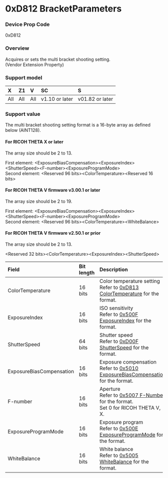 # 0xD812 BracketParameters

### Device Prop Code

0xD812

### Overview

Acquires or sets the multi bracket shooting setting.  
(Vendor Extension Property)

### Support model

| X | Z1 | V | SC | S |
|:--|:--|:--|:--|:--|
| All | All | All | v1.10 or later | v01.82 or later |

### Support value

The multi bracket shooting setting format is a 16-byte array as defined below (AINT128).

#### For RICOH THETA X or later

The array size should be 2 to 13.

First element: \<ExposureBiasCompensation\>\<ExposureIndex\>\<ShutterSpeed\>\<F-number\>\<ExposureProgramMode\>  
Second element: \<Reserved 96 bits\>\<ColorTemperature\>\<Reserved 16 bits\>

#### For RICOH THETA V firmware v3.00.1 or later

The array size should be 2 to 19.

First element: \<ExposureBiasCompensation\>\<ExposureIndex\>\<ShutterSpeed\>\<F-number\>\<ExposureProgramMode\>  
Second element: \<Reserved 96 bits\>\<ColorTemperature\>\<WhiteBalance\>

#### For RICOH THETA V firmware v2.50.1 or prior

The array size should be 2 to 13.

\<Reserved 32 bits\>\<ColorTemperature\>\<ExposureIndex\>\<ShutterSpeed\>

| Field | Bit length | Description |
|:--|:--|:--|
| ColorTemperature | 16 bits | Color temperature setting<br>Refer to [0xD813 ColorTemperature](color_temperature.md) for the format. |
| ExposureIndex | 16 bits | ISO sensitivity<br>Refer to [0x500F ExposureIndex](exposure_index.md) for the format. |
| ShutterSpeed | 64 bits | Shutter speed<br>Refer to [0xD00F ShutterSpeed](shutter_speed.md) for the format. |
| ExposureBiasCompensation | 16 bits | Exposure compensation<br>Refer to [0x5010 ExposureBiasCompensation](exposure_bias_compensation.md) for the format. |
| F-number | 16 bits | Aperture<br>Refer to [0x5007 F-Number](f_number.md) for the format.<br>Set 0 for RICOH THETA V, X. |
| ExposureProgramMode | 16 bits | Exposure program<br>Refer to [0x500E ExposureProgramMode](exposure_program_mode.md) for the format. |
| WhiteBalance | 16 bits | White balance<br>Refer to [0x5005 WhiteBalance](white_balance.md) for the format. |
